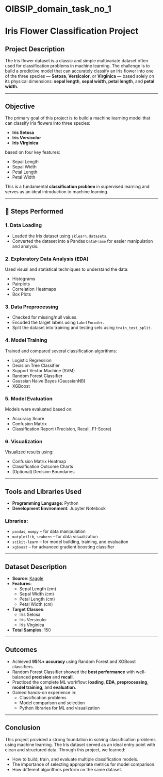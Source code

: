 # OIBSIP_domain_task_no_1

# Iris Flower Classification Project 

##  Project Description

The Iris flower dataset is a classic and simple multivariate dataset often used for classification problems in machine learning. The challenge is to build a predictive model that can accurately classify an Iris flower into one of the three species — **Setosa**, **Versicolor**, or **Virginica** — based solely on its physical dimensions: **sepal length**, **sepal width**, **petal length**, and **petal width**.

---

##  Objective

The primary goal of this project is to build a machine learning model that can classify Iris flowers into three species:
- **Iris Setosa**
- **Iris Versicolor**
- **Iris Virginica**

based on four key features:
- Sepal Length
- Sepal Width
- Petal Length
- Petal Width

This is a fundamental **classification problem** in supervised learning and serves as an ideal introduction to machine learning.

---

## 🧾 Steps Performed

### 1. Data Loading
- Loaded the Iris dataset using `sklearn.datasets`.
- Converted the dataset into a Pandas `DataFrame` for easier manipulation and analysis.

### 2. Exploratory Data Analysis (EDA)
Used visual and statistical techniques to understand the data:
- Histograms
- Pairplots
- Correlation Heatmaps
- Box Plots

### 3. Data Preprocessing
- Checked for missing/null values.
- Encoded the target labels using `LabelEncoder`.
- Split the dataset into training and testing sets using `train_test_split`.

### 4. Model Training
Trained and compared several classification algorithms:
- Logistic Regression
- Decision Tree Classifier
- Support Vector Machine (SVM)
- Random Forest Classifier
- Gaussian Naive Bayes (GaussianNB)
- XGBoost

### 5. Model Evaluation
Models were evaluated based on:
- Accuracy Score
- Confusion Matrix
- Classification Report (Precision, Recall, F1-Score)

### 6. Visualization
Visualized results using:
- Confusion Matrix Heatmap
- Classification Outcome Charts
- (Optional) Decision Boundaries

---

##  Tools and Libraries Used

- **Programming Language**: Python
- **Development Environment**: Jupyter Notebook

### Libraries:
- `pandas`, `numpy` – for data manipulation
- `matplotlib`, `seaborn` – for data visualization
- `scikit-learn` – for model building, training, and evaluation
- `xgboost` – for advanced gradient boosting classifier

---

## Dataset Description

- **Source**: [Kaggle](https://www.kaggle.com/datasets/uciml/iris)
- **Features**:
  - Sepal Length (cm)
  - Sepal Width (cm)
  - Petal Length (cm)
  - Petal Width (cm)
- **Target Classes**:
  - Iris Setosa
  - Iris Versicolor
  - Iris Virginica
- **Total Samples**: 150

---

## Outcomes

- Achieved **95%+ accuracy** using Random Forest and XGBoost classifiers.
- Random Forest Classifier showed the **best performance** with well-balanced **precision** and **recall**.
- Practiced the complete ML workflow: **loading**, **EDA**, **preprocessing**, **model training**, and **evaluation**.
- Gained hands-on experience in:
  - Classification problems
  - Model comparison and selection
  - Python libraries for ML and visualization

---

## Conclusion

This project provided a strong foundation in solving classification problems using machine learning. The Iris dataset served as an ideal entry point with clean and structured data. Through this project, we learned:

- How to build, train, and evaluate multiple classification models.
- The importance of selecting appropriate metrics for model comparison.
- How different algorithms perform on the same dataset.
